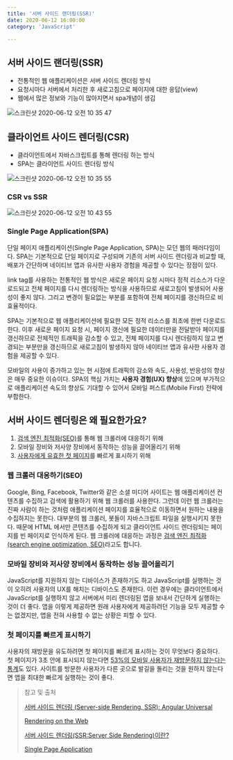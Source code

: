 ```yaml
---
title: '서버 사이드 랜더링(SSR)'
date: 2020-06-12 16:00:00
category: 'JavaScript'

---
```




## 서버 사이드 랜더링(SSR)

- 전통적인 웹 애플리케이션은 서버 사이드 렌더링 방식
- 요청시마다 서버에서 처리한 후 새로고침으로 페이지에 대한 응답(view)
- 웹에서 많은 정보와 기능이 많아지면서 spa개념이 생김

![스크린샷 2020-06-12 오전 10 35 47](https://user-images.githubusercontent.com/36187948/84455530-871c3280-ac98-11ea-8c0c-6748da88301e.png)



## 클라이언트 사이드 렌더링(CSR)

- 클라이언트에서 자바스크립트를 통해 렌더링 하는 방식
- SPA는 클라이언트 사이드 렌더링 방식

![스크린샷 2020-06-12 오전 10 35 55](https://user-images.githubusercontent.com/36187948/84455534-87b4c900-ac98-11ea-828f-36c2570a4c0a.png)



### CSR vs SSR

![스크린샷 2020-06-12 오전 10 43 55](https://user-images.githubusercontent.com/36187948/84455926-a1a2db80-ac99-11ea-8db5-aa50b36fab05.png)



### Single Page Application(SPA)

단일 페이지 애플리케이션(Single Page Application, SPA)는 모던 웹의 패러다임이다. SPA는 기본적으로 단일 페이지로 구성되며 기존의 서버 사이드 렌더링과 비교할 때, 배포가 간단하며 네이티브 앱과 유사한 사용자 경험을 제공할 수 있다는 장점이 있다.

link tag를 사용하는 전통적인 웹 방식은 새로운 페이지 요청 시마다 정적 리소스가 다운로드되고 전체 페이지를 다시 렌더링하는 방식을 사용하므로 새로고침이 발생되어 사용성이 좋지 않다. 그리고 변경이 필요없는 부분를 포함하여 전체 페이지를 갱신하므로 비효율적이다.

SPA는 기본적으로 웹 애플리케이션에 필요한 모든 정적 리소스를 최초에 한번 다운로드한다. 이후 새로운 페이지 요청 시, 페이지 갱신에 필요한 데이터만을 전달받아 페이지를 갱신하므로 전체적인 트래픽을 감소할 수 있고, 전체 페이지를 다시 렌더링하지 않고 변경되는 부분만을 갱신하므로 새로고침이 발생하지 않아 네이티브 앱과 유사한 사용자 경험을 제공할 수 있다.

모바일의 사용이 증가하고 있는 현 시점에 트래픽의 감소와 속도, 사용성, 반응성의 향상은 매우 중요한 이슈이다. SPA의 핵심 가치는 **사용자 경험(UX) 향상**에 있으며 부가적으로 애플리케이션 속도의 향상도 기대할 수 있어서 모바일 퍼스트(Mobile First) 전략에 부합한다.



## 서버 사이드 렌더링은 왜 필요한가요?

1. [검색 엔진 최적화(SEO)](https://static.googleusercontent.com/media/www.google.com/en//webmasters/docs/search-engine-optimization-starter-guide.pdf)를 통해 웹 크롤러에 대응하기 위해
2. 모바일 장비와 저사양 장비에서 동작하는 성능을 끌어올리기 위해
3. [사용자에게 유효한 첫 페이지](https://developers.google.com/web/tools/lighthouse/audits/first-contentful-paint)를 빠르게 표시하기 위해



### 웹 크롤러 대응하기(SEO)

Google, Bing, Facebook, Twitter와 같은 소셜 미디어 사이트는 웹 애플리케이션 컨텐츠를 수집하고 검색에 활용하기 위해 웹 크롤러를 사용한다. 그런데 이런 웹 크롤러는 진짜 사람이 하는 것처럼 애플리케이션 페이지를 효율적으로 이동하면서 원하는 내용을 수집하지는 못한다. 대부분의 웹 크롤러, 봇들이 자바스크립트 파일을 실행시키지 못한다. 때문에 HTML 에서만 콘텐츠를 수집하게 되고 클라이언트 사이드 렌더링되는 페이지를 빈 페이지로 인식하게 된다. 웹 크롤러에 대응하는 과정은 [검색 엔진 최적화(search engine optimization, SEO)](https://static.googleusercontent.com/media/www.google.com/en//webmasters/docs/search-engine-optimization-starter-guide.pdf)라고도 합니다.



### 모바일 장비와 저사양 장비에서 동작하는 성능 끌어올리기

JavaScript를 지원하지 않는 디바이스가 존재하기도 하고 JavaScript를 실행하는 것이 오히려 사용자의 UX를 해치는 디바이스도 존재한다. 이런 경우에는 클라이언트에서 JavaScript를 실행하지 않고 서버에서 미리 렌더링된 앱을 보내서 간단하게 실행하는 것이 더 좋다. 앱을 이렇게 제공하면 원래 사용자에게 제공하려던 기능을 모두 제공할 수는 없겠지만, 앱을 전혀 사용할 수 없는 상황은 피할 수 있다.



### 첫 페이지를 빠르게 표시하기

사용자의 재방문을 유도하려면 첫 페이지를 빠르게 표시하는 것이 무엇보다 중요하다. 첫 페이지가 3초 안에 표시되지 않는다면 [53%의 모바일 사용자가 재방문하지 않는다는 통계](https://www.thinkwithgoogle.com/marketing-resources/data-measurement/mobile-page-speed-new-industry-benchmarks/)도 있다. 사이트를 방문한 사용자가 다른 곳으로 발길을 돌리는 것을 원하지 않는다면 앱을 최대한 빠르게 실행하는 것이 좋다.



> 참고 및 출처
>
> [서버 사이드 렌더링 (Server-side Rendering, SSR): Angular Universal](https://angular.kr/guide/universal)
>
> [Rendering on the Web](https://developers.google.com/web/updates/2019/02/rendering-on-the-web)
>
> [서버 사이드 렌더링(SSR:Server Side Rendering)이란?](https://linked2ev.github.io/devlog/2018/11/15/Javascript-2.-What-is-SSR/)
>
> [Single Page Application](https://poiemaweb.com/js-spa)